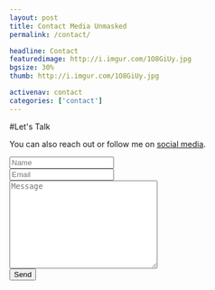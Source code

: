 ```yaml
---
layout: post
title: Contact Media Unmasked
permalink: /contact/

headline: Contact
featuredimage: http://i.imgur.com/1O8GiUy.jpg
bgsize: 30%
thumb: http://i.imgur.com/1O8GiUy.jpg

activenav: contact
categories: ['contact']
---
```

#Let's Talk

You can also reach out or follow me on <a href="{{ site.baseurl }}/follow">social media</a>.

<form style="margin: 0 auto; max-width: 800px;" action="http://getsimpleform.com/messages?form_api_token=f62694a077723efa7c7bf7421e0482aa" method="post">
	<!-- the redirect_to is optional, the form will redirect to the referrer on submission -->
	<input type='hidden' name='redirect_to' value='{{ site.url }}/contact/success' />
	<!-- all your input fields here.... -->
	<div class="form-group"><input class="form-control" type="name" placeholder="Name" name="name"></div>
	<div class="form-group"><input class="form-control" type="email" placeholder="Email" name="email"></div>
	<div class="form-group"><textarea class="form-control" name="message" id="" cols="30" rows="10" placeholder="Message"></textarea></div>
	<div class="form-group" style="max-width: 60px;"><input class="form-control" type="submit" value="Send"></div>
</form>